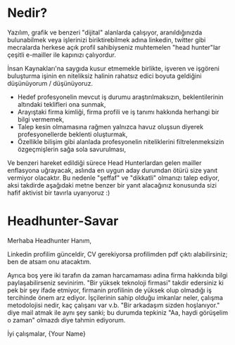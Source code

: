 # Nedir?

Yazılım, grafik ve benzeri "dijital" alanlarda çalışıyor, aranıldığınızda bulunabilmek veya işlerinizi biriktirebilmek adına linkedin, twitter gibi mecralarda herkese açık profil sahibiyseniz muhtemelen "head hunter"lar çeşitli e-mailler ile kapınızı çalıyordur.

İnsan Kaynakları'na saygıda kusur etmemekle birlikte, işveren ve işgöreni buluşturma işinin en niteliksiz halinin rahatsız edici boyuta geldiğini düşünüyorum / düşünüyoruz.

* Hedef profesyonelin mevcut iş durumu araştırılmaksızın, beklentilerinin altındaki teklifleri ona sunmak,
* Arayıştaki firma kimliği, firma profili ve iş tanımı hakkında herhangi bir bilgi vermemek,
* Talep kesin olmamasına rağmen yalnızca havuz oluşsun diyerek profesyonellerde beklenti oluşturmak,
* Özellikle bilişim gibi alanlada profesyonelin niteliklerini filtrelenmeksizin özgeçmişlerin sağa sola savurulması,

Ve benzeri hareket edildiği sürece Head Hunterlardan gelen mailler enflasyona uğrayacak, aslında en uygun aday durumdan ötürü size yanıt vermiyor olacaktır. Bu nedenle "şeffaf" ve "dikkatli" olmanızı talep ediyor, aksi takdirde aşağıdaki metne benzer bir yanıt alacağınız konusunda sizi hafif aktivist bir tavırla uyarıyoruz :)


# Headhunter-Savar

Merhaba Headhunter Hanım,

Linkedin profilim günceldir, CV gerekiyorsa profilimden pdf çıktı alabilirsiniz; ben de atsam onu atacaktım.

Ayrıca boş yere iki tarafın da zaman harcamaması adina firma hakkında bilgi paylaşabilirseniz sevinirim. "Bir yüksek teknoloji firmasi" takdir edersiniz ki pek bir şey ifade etmiyor, firmanin profilinin de yüksek olup olmadığı iş tercihinde önem arz ediyor. İşçilerinin sahip olduğu imkanlar neler, çalışma metodolojisi nedir, kaç çalışanı var v.b. "Bir arkadaşım sizden hoşlanıyor." diye mail atmak ile aynı şey sanki; bu durumda tepkiniz "Aa, haydi görüşelim o zaman" olmazdı diye tahmin ediyorum.

İyi çalışmalar,
{Your Name}
